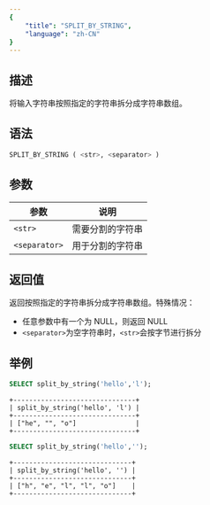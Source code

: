 ```yaml
---
{
    "title": "SPLIT_BY_STRING",
    "language": "zh-CN"
}
---
```


<!-- 
Licensed to the Apache Software Foundation (ASF) under one
or more contributor license agreements.  See the NOTICE file
distributed with this work for additional information
regarding copyright ownership.  The ASF licenses this file
to you under the Apache License, Version 2.0 (the
"License"); you may not use this file except in compliance
with the License.  You may obtain a copy of the License at
  http://www.apache.org/licenses/LICENSE-2.0
Unless required by applicable law or agreed to in writing,
software distributed under the License is distributed on an
"AS IS" BASIS, WITHOUT WARRANTIES OR CONDITIONS OF ANY
KIND, either express or implied.  See the License for the
specific language governing permissions and limitations
under the License.
-->

## 描述

将输入字符串按照指定的字符串拆分成字符串数组。

## 语法

```sql
SPLIT_BY_STRING ( <str>, <separator> )
```

## 参数

| 参数            | 说明        |
|---------------|-----------|
| `<str>`       | 需要分割的字符串  |
| `<separator>` | 用于分割的字符串 |

## 返回值

返回按照指定的字符串拆分成字符串数组。特殊情况：

- 任意参数中有一个为 NULL，则返回 NULL
- `<separator>`为空字符串时，`<str>`会按字节进行拆分

## 举例

```sql
SELECT split_by_string('hello','l');
```

```text
+-------------------------------+
| split_by_string('hello', 'l') |
+-------------------------------+
| ["he", "", "o"]               |
+-------------------------------+
```

```sql
SELECT split_by_string('hello','');
```

```text
+------------------------------+
| split_by_string('hello', '') |
+------------------------------+
| ["h", "e", "l", "l", "o"]    |
+------------------------------+
```
